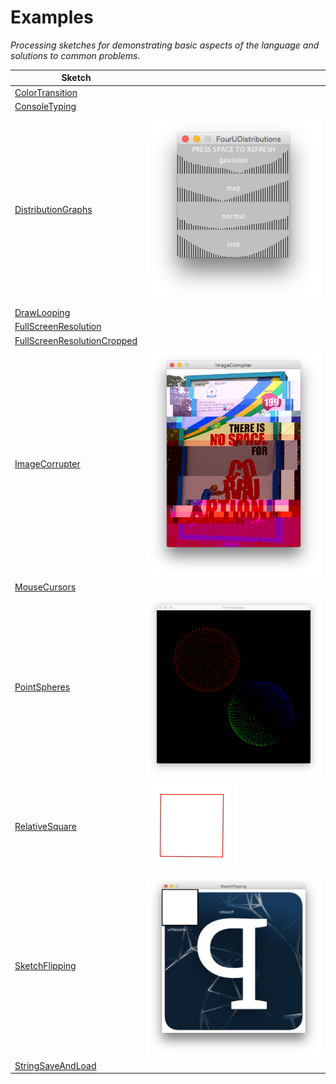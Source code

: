 # Examples

_Processing sketches for demonstrating basic aspects of the language and solutions to common problems._

| Sketch      |     |
| ----------- | --- |
| [ColorTransition](sketchbook-examples/ColorTransition)           | |
| [ConsoleTyping](sketchbook-examples/ConsoleTyping)	             | |
| [DistributionGraphs](sketchbook-examples/DistributionGraphs)     | ![screenshot](sketchbook-examples/DistributionGraphs/DistributionGraphs.png) |
| [DrawLooping](sketchbook-examples/DrawLooping)                   | |
| [FullScreenResolution](sketchbook-examples/FullScreenResolution) | |
| [FullScreenResolutionCropped](sketchbook-examples/FullScreenResolutionCropped) | |
| [ImageCorrupter](sketchbook-examples/ImageCorrupter)             | ![screenshot](sketchbook-examples/ImageCorrupter/data/corrupt-screenshot.png) |
| [MouseCursors](sketchbook-examples/MouseCursors)                 | |
| [PointSpheres](sketchbook-examples/PointSpheres)                 | ![screenshot](sketchbook-examples/PointSpheres/PointSpheres_1.png) |
| [RelativeSquare](sketchbook-examples/RelativeSquare)             | ![screenshot](sketchbook-examples/RelativeSquare/RelativeSquare.png) |
| [SketchFlipping](sketchbook-examples/SketchFlipping)             | ![screenshot](sketchbook-examples/SketchFlipping/SketchFlipping.png) |
| [StringSaveAndLoad](sketchbook-examples/StringSaveAndLoad)       | |
